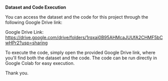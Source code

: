 **Dataset and Code Execution**

You can access the dataset and the code for this project through the following Google Drive link:

Google Drive Link: https://drive.google.com/drive/folders/1rqxai0B95AHMcaJUUfA2CHMF5bCwHPr2?usp=sharing

To execute the code, simply open the provided Google Drive link, where you'll find both the dataset and the code. The code can be run directly in Google Colab for easy execution.

Thank you.

